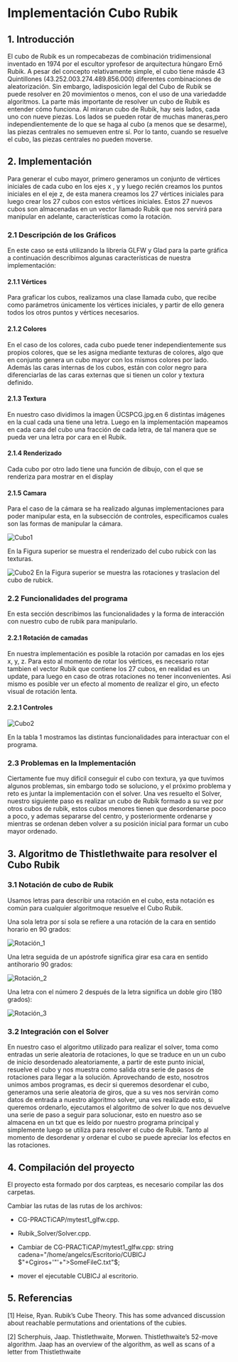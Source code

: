 # Implementación Cubo Rubik

## 1.  Introducción

El cubo de Rubik es un rompecabezas de combinación tridimensional inventado en 1974 por el escultor yprofesor de arquitectura húngaro Ernő Rubik. A pesar del concepto relativamente simple, el cubo tiene másde 43 Quintillones (43.252.003.274.489.856.000) diferentes combinaciones de aleatorización. Sin embargo, ladisposición legal del Cubo de Rubik se puede resolver en 20 movimientos o menos, con el uso de una variedadde algoritmos. La parte más importante de resolver un cubo de Rubik es entender cómo funciona. Al mirarun cubo de Rubik, hay seis lados, cada uno con nueve piezas. Los lados se pueden rotar de muchas maneras,pero independientemente de lo que se haga al cubo (a menos que se desarme), las piezas centrales no semueven entre sí. Por lo tanto, cuando se resuelve el cubo, las piezas centrales no pueden moverse.

## 2.  Implementación

Para generar el cubo mayor, primero generamos un conjunto de vértices iniciales de cada cubo en los ejes x , y y luego recién creamos los puntos iniciales en el eje z, de esta manera creamos los 27 vértices iniciales para luego crear los 27 cubos con estos vértices iniciales. Estos 27 nuevos cubos son almacenadas en un vector llamado Rubik que nos servirá para manipular en adelante, características como la rotación.

### 2.1 Descripción de los Gráficos

En este caso se está utilizando la librería GLFW y Glad para la parte gráfica a continuación describimos algunas características de nuestra implementación:

#### 2.1.1 Vértices

Para graficar los cubos, realizamos una clase llamada cubo, que recibe como parámetros únicamente los vértices iniciales, y partir de ello genera todos los otros puntos y vértices necesarios.

#### 2.1.2 Colores

En el caso de los colores, cada cubo puede tener independientemente sus propios colores, que se les asigna mediante texturas de colores, algo que en conjunto genera un cubo mayor con los mismos colores por lado. Además las caras internas de los cubos, están con color negro para diferenciarlas de las caras externas que si tienen un color y textura definido.

#### 2.1.3 Textura

En nuestro caso dividimos la imagen ÜCSPCG.jpg.en 6 distintas imágenes en la cual cada una tiene una letra. Luego en la implementación mapeamos en cada cara del cubo una fracción de cada letra, de tal manera que se pueda ver una letra por cara en el Rubik.

#### 2.1.4 Renderizado

Cada cubo por otro lado tiene una función de dibujo, con el que se renderiza para mostrar en el display

#### 2.1.5 Camara

Para el caso de la cámara se ha realizado algunas implementaciones para poder manipular esta, en la subsección de controles, especificamos cuales son las formas de manipular la cámara.

![Cubo1](https://github.com/TSffer/Computacion-grafica/blob/master/SOLVER%20UNIDO/IMG/Cubo1.png)

En la Figura superior se muestra el renderizado del cubo rubick con las texturas.

![Cubo2](https://github.com/TSffer/Computacion-grafica/blob/master/SOLVER%20UNIDO/IMG/Cubo2.png)
En la Figura superior se muestra las rotaciones y traslacion del cubo de rubick.

### 2.2 Funcionalidades del programa

En esta sección describimos las funcionalidades y la forma de interacción con nuestro cubo de rubik para manipularlo.

#### 2.2.1 Rotación de camadas

En nuestra implementación es posible la rotación por camadas en los ejes x, y, z. Para esto al momento de rotar los vértices, es necesario rotar tambien el vector Rubik que contiene los 27 cubos, en realidad es un update, para luego en caso de otras rotaciones no tener inconvenientes. Asi mismo es posible ver un efecto al momento de realizar el giro, un efecto visual de rotación lenta.

#### 2.2.1 Controles

![Cubo2](https://github.com/TSffer/Computacion-grafica/blob/master/SOLVER%20UNIDO/IMG/Controles.png)

En la tabla 1 mostramos las distintas funcionalidades para interactuar con el programa.

### 2.3 Problemas en la Implementación

Ciertamente fue muy difícil conseguir el cubo con textura, ya que tuvimos algunos problemas, sin embargo todo se soluciono, y el próximo problema y reto es juntar la implementación con el solver. Una ves resuelto el Solver, nuestro siguiente paso es realizar un cubo de Rubik formado a su vez por otros cubos de rubik, estos cubos menores tienen que desordenarse poco a poco, y ademas separarse del centro, y posteriormente ordenarse y mientras se ordenan deben volver a su posición inicial para formar un cubo mayor ordenado.


## 3.  Algoritmo de Thistlethwaite para resolver el Cubo Rubik

###  3.1 Notación de cubo de Rubik

Usamos letras para describir una rotación en el cubo, esta notación es común para cualquier algoritmoque resuelve el Cubo Rubik.

Una sola letra por sí sola se refiere a una rotación de la cara en sentido horario en 90 grados:

![Rotación_1](https://github.com/TSffer/Computacion-grafica/blob/master/SOLVER%20UNIDO/IMG/R1.png)

Una letra seguida de un apóstrofe significa girar esa cara en sentido antihorario 90 grados:

![Rotación_2](https://github.com/TSffer/Computacion-grafica/blob/master/SOLVER%20UNIDO/IMG/R2.png)


Una letra con el número 2 después de la letra significa un doble giro (180 grados):

![Rotación_3](https://github.com/TSffer/Computacion-grafica/blob/master/SOLVER%20UNIDO/IMG/R3.png)

###  3.2 Integración con el Solver

En nuestro caso el algoritmo utilizado para realizar el solver, toma como entradas un serie aleatoria de rotaciones, lo que se traduce en un un cubo de inicio desordenado aleatoriamente, a partir de este punto inicial, resuelve el cubo y nos muestra como salida otra serie de pasos de rotaciones para llegar a la solución. Aprovechando de esto, nosotros unimos ambos programas, es decir si queremos desordenar el cubo, generamos una serie aleatoria de giros, que a su ves nos servirán como datos de entrada a nuestro algoritmo solver, una ves realizado esto, si queremos ordenarlo, ejecutamos el algoritmo de solver lo que nos devuelve una serie de paso a seguir para solucionar, esto en nuestro aso se almacena en un txt que es leído por nuestro programa principal y simplemente luego se utiliza para resolver el cubo de Rubik. Tanto al momento de desordenar y ordenar el cubo se puede apreciar los efectos en las rotaciones.



##  4. Compilación del proyecto

El proyecto esta formado por dos carpteas, es necesario compilar las dos carpetas.

Cambiar las rutas de las rutas de los archivos:

 - CG-PRACTiCAP/mytest1\_glfw.cpp.
 - Rubik\_Solver/Solver.cpp.     
 - Cambiar de CG-PRACTiCAP/mytest1\_glfw.cpp: string cadena="/home/angelcs/Escritorio/CUBICJ $"+Cgiros+'"'+">SomeFileC.txt"$;
 
  - mover el ejecutable CUBICJ al escritorio.


##  5. Referencias

[1] Heise, Ryan. Rubik’s Cube Theory. This has some advanced discussion about reachable permutations and orientations of the cubies.

[2] Scherphuis, Jaap. Thistlethwaite, Morwen. Thistlethwaite’s 52-move algorithm. Jaap has an overview of the algorithm, as well as scans of a letter from Thistlethwaite





